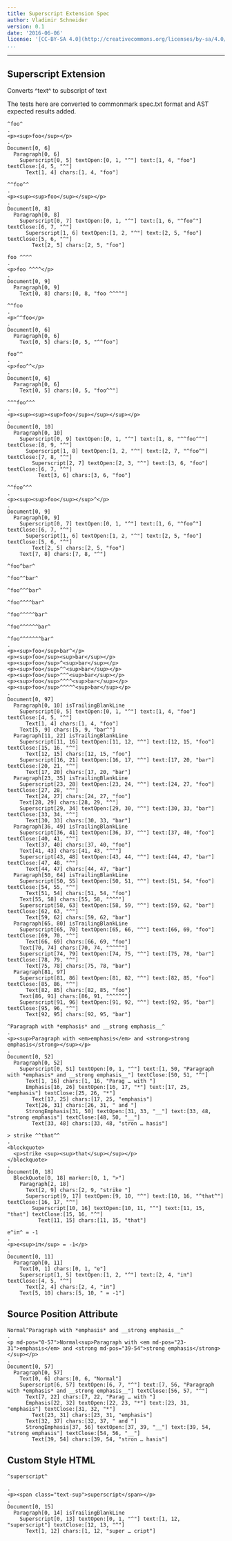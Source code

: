```yaml
---
title: Superscript Extension Spec
author: Vladimir Schneider
version: 0.1
date: '2016-06-06'
license: '[CC-BY-SA 4.0](http://creativecommons.org/licenses/by-sa/4.0/)'
...
```


---

## Superscript Extension

Converts ^text^ to subscript of text

The tests here are converted to commonmark spec.txt format and AST expected results added.

```````````````````````````````` example Superscript Extension: 1
^foo^
.
<p><sup>foo</sup></p>
.
Document[0, 6]
  Paragraph[0, 6]
    Superscript[0, 5] textOpen:[0, 1, "^"] text:[1, 4, "foo"] textClose:[4, 5, "^"]
      Text[1, 4] chars:[1, 4, "foo"]
````````````````````````````````


```````````````````````````````` example Superscript Extension: 2
^^foo^^
.
<p><sup><sup>foo</sup></sup></p>
.
Document[0, 8]
  Paragraph[0, 8]
    Superscript[0, 7] textOpen:[0, 1, "^"] text:[1, 6, "^foo^"] textClose:[6, 7, "^"]
      Superscript[1, 6] textOpen:[1, 2, "^"] text:[2, 5, "foo"] textClose:[5, 6, "^"]
        Text[2, 5] chars:[2, 5, "foo"]
````````````````````````````````


```````````````````````````````` example Superscript Extension: 3
foo ^^^^
.
<p>foo ^^^^</p>
.
Document[0, 9]
  Paragraph[0, 9]
    Text[0, 8] chars:[0, 8, "foo ^^^^"]
````````````````````````````````


```````````````````````````````` example Superscript Extension: 4
^^foo
.
<p>^^foo</p>
.
Document[0, 6]
  Paragraph[0, 6]
    Text[0, 5] chars:[0, 5, "^^foo"]
````````````````````````````````


```````````````````````````````` example Superscript Extension: 5
foo^^
.
<p>foo^^</p>
.
Document[0, 6]
  Paragraph[0, 6]
    Text[0, 5] chars:[0, 5, "foo^^"]
````````````````````````````````


```````````````````````````````` example Superscript Extension: 6
^^^foo^^^
.
<p><sup><sup><sup>foo</sup></sup></sup></p>
.
Document[0, 10]
  Paragraph[0, 10]
    Superscript[0, 9] textOpen:[0, 1, "^"] text:[1, 8, "^^foo^^"] textClose:[8, 9, "^"]
      Superscript[1, 8] textOpen:[1, 2, "^"] text:[2, 7, "^foo^"] textClose:[7, 8, "^"]
        Superscript[2, 7] textOpen:[2, 3, "^"] text:[3, 6, "foo"] textClose:[6, 7, "^"]
          Text[3, 6] chars:[3, 6, "foo"]
````````````````````````````````


```````````````````````````````` example Superscript Extension: 7
^^foo^^^
.
<p><sup><sup>foo</sup></sup>^</p>
.
Document[0, 9]
  Paragraph[0, 9]
    Superscript[0, 7] textOpen:[0, 1, "^"] text:[1, 6, "^foo^"] textClose:[6, 7, "^"]
      Superscript[1, 6] textOpen:[1, 2, "^"] text:[2, 5, "foo"] textClose:[5, 6, "^"]
        Text[2, 5] chars:[2, 5, "foo"]
    Text[7, 8] chars:[7, 8, "^"]
````````````````````````````````


```````````````````````````````` example Superscript Extension: 8
^foo^bar^

^foo^^bar^

^foo^^^bar^

^foo^^^^bar^

^foo^^^^^bar^

^foo^^^^^^bar^

^foo^^^^^^^bar^
.
<p><sup>foo</sup>bar^</p>
<p><sup>foo</sup><sup>bar</sup></p>
<p><sup>foo</sup>^<sup>bar</sup></p>
<p><sup>foo</sup>^^<sup>bar</sup></p>
<p><sup>foo</sup>^^^<sup>bar</sup></p>
<p><sup>foo</sup>^^^^<sup>bar</sup></p>
<p><sup>foo</sup>^^^^^<sup>bar</sup></p>
.
Document[0, 97]
  Paragraph[0, 10] isTrailingBlankLine
    Superscript[0, 5] textOpen:[0, 1, "^"] text:[1, 4, "foo"] textClose:[4, 5, "^"]
      Text[1, 4] chars:[1, 4, "foo"]
    Text[5, 9] chars:[5, 9, "bar^"]
  Paragraph[11, 22] isTrailingBlankLine
    Superscript[11, 16] textOpen:[11, 12, "^"] text:[12, 15, "foo"] textClose:[15, 16, "^"]
      Text[12, 15] chars:[12, 15, "foo"]
    Superscript[16, 21] textOpen:[16, 17, "^"] text:[17, 20, "bar"] textClose:[20, 21, "^"]
      Text[17, 20] chars:[17, 20, "bar"]
  Paragraph[23, 35] isTrailingBlankLine
    Superscript[23, 28] textOpen:[23, 24, "^"] text:[24, 27, "foo"] textClose:[27, 28, "^"]
      Text[24, 27] chars:[24, 27, "foo"]
    Text[28, 29] chars:[28, 29, "^"]
    Superscript[29, 34] textOpen:[29, 30, "^"] text:[30, 33, "bar"] textClose:[33, 34, "^"]
      Text[30, 33] chars:[30, 33, "bar"]
  Paragraph[36, 49] isTrailingBlankLine
    Superscript[36, 41] textOpen:[36, 37, "^"] text:[37, 40, "foo"] textClose:[40, 41, "^"]
      Text[37, 40] chars:[37, 40, "foo"]
    Text[41, 43] chars:[41, 43, "^^"]
    Superscript[43, 48] textOpen:[43, 44, "^"] text:[44, 47, "bar"] textClose:[47, 48, "^"]
      Text[44, 47] chars:[44, 47, "bar"]
  Paragraph[50, 64] isTrailingBlankLine
    Superscript[50, 55] textOpen:[50, 51, "^"] text:[51, 54, "foo"] textClose:[54, 55, "^"]
      Text[51, 54] chars:[51, 54, "foo"]
    Text[55, 58] chars:[55, 58, "^^^"]
    Superscript[58, 63] textOpen:[58, 59, "^"] text:[59, 62, "bar"] textClose:[62, 63, "^"]
      Text[59, 62] chars:[59, 62, "bar"]
  Paragraph[65, 80] isTrailingBlankLine
    Superscript[65, 70] textOpen:[65, 66, "^"] text:[66, 69, "foo"] textClose:[69, 70, "^"]
      Text[66, 69] chars:[66, 69, "foo"]
    Text[70, 74] chars:[70, 74, "^^^^"]
    Superscript[74, 79] textOpen:[74, 75, "^"] text:[75, 78, "bar"] textClose:[78, 79, "^"]
      Text[75, 78] chars:[75, 78, "bar"]
  Paragraph[81, 97]
    Superscript[81, 86] textOpen:[81, 82, "^"] text:[82, 85, "foo"] textClose:[85, 86, "^"]
      Text[82, 85] chars:[82, 85, "foo"]
    Text[86, 91] chars:[86, 91, "^^^^^"]
    Superscript[91, 96] textOpen:[91, 92, "^"] text:[92, 95, "bar"] textClose:[95, 96, "^"]
      Text[92, 95] chars:[92, 95, "bar"]
````````````````````````````````


```````````````````````````````` example Superscript Extension: 9
^Paragraph with *emphasis* and __strong emphasis__^
.
<p><sup>Paragraph with <em>emphasis</em> and <strong>strong emphasis</strong></sup></p>
.
Document[0, 52]
  Paragraph[0, 52]
    Superscript[0, 51] textOpen:[0, 1, "^"] text:[1, 50, "Paragraph with *emphasis* and __strong emphasis__"] textClose:[50, 51, "^"]
      Text[1, 16] chars:[1, 16, "Parag … with "]
      Emphasis[16, 26] textOpen:[16, 17, "*"] text:[17, 25, "emphasis"] textClose:[25, 26, "*"]
        Text[17, 25] chars:[17, 25, "emphasis"]
      Text[26, 31] chars:[26, 31, " and "]
      StrongEmphasis[31, 50] textOpen:[31, 33, "__"] text:[33, 48, "strong emphasis"] textClose:[48, 50, "__"]
        Text[33, 48] chars:[33, 48, "stron … hasis"]
````````````````````````````````


```````````````````````````````` example Superscript Extension: 10
> strike ^^that^^
.
<blockquote>
  <p>strike <sup><sup>that</sup></sup></p>
</blockquote>
.
Document[0, 18]
  BlockQuote[0, 18] marker:[0, 1, ">"]
    Paragraph[2, 18]
      Text[2, 9] chars:[2, 9, "strike "]
      Superscript[9, 17] textOpen:[9, 10, "^"] text:[10, 16, "^that^"] textClose:[16, 17, "^"]
        Superscript[10, 16] textOpen:[10, 11, "^"] text:[11, 15, "that"] textClose:[15, 16, "^"]
          Text[11, 15] chars:[11, 15, "that"]
````````````````````````````````


```````````````````````````````` example Superscript Extension: 11
e^iπ^ = -1
.
<p>e<sup>iπ</sup> = -1</p>
.
Document[0, 11]
  Paragraph[0, 11]
    Text[0, 1] chars:[0, 1, "e"]
    Superscript[1, 5] textOpen:[1, 2, "^"] text:[2, 4, "iπ"] textClose:[4, 5, "^"]
      Text[2, 4] chars:[2, 4, "iπ"]
    Text[5, 10] chars:[5, 10, " = -1"]
````````````````````````````````


## Source Position Attribute

```````````````````````````````` example(Source Position Attribute: 1) options(src-pos)
Normal^Paragraph with *emphasis* and __strong emphasis__^
.
<p md-pos="0-57">Normal<sup>Paragraph with <em md-pos="23-31">emphasis</em> and <strong md-pos="39-54">strong emphasis</strong></sup></p>
.
Document[0, 57]
  Paragraph[0, 57]
    Text[0, 6] chars:[0, 6, "Normal"]
    Superscript[6, 57] textOpen:[6, 7, "^"] text:[7, 56, "Paragraph with *emphasis* and __strong emphasis__"] textClose:[56, 57, "^"]
      Text[7, 22] chars:[7, 22, "Parag … with "]
      Emphasis[22, 32] textOpen:[22, 23, "*"] text:[23, 31, "emphasis"] textClose:[31, 32, "*"]
        Text[23, 31] chars:[23, 31, "emphasis"]
      Text[32, 37] chars:[32, 37, " and "]
      StrongEmphasis[37, 56] textOpen:[37, 39, "__"] text:[39, 54, "strong emphasis"] textClose:[54, 56, "__"]
        Text[39, 54] chars:[39, 54, "stron … hasis"]
````````````````````````````````


## Custom Style HTML

```````````````````````````````` example(Custom Style HTML: 1) options(style-superscript)
^superscript^

.
<p><span class="text-sup">superscript</span></p>
.
Document[0, 15]
  Paragraph[0, 14] isTrailingBlankLine
    Superscript[0, 13] textOpen:[0, 1, "^"] text:[1, 12, "superscript"] textClose:[12, 13, "^"]
      Text[1, 12] chars:[1, 12, "super … cript"]
````````````````````````````````


